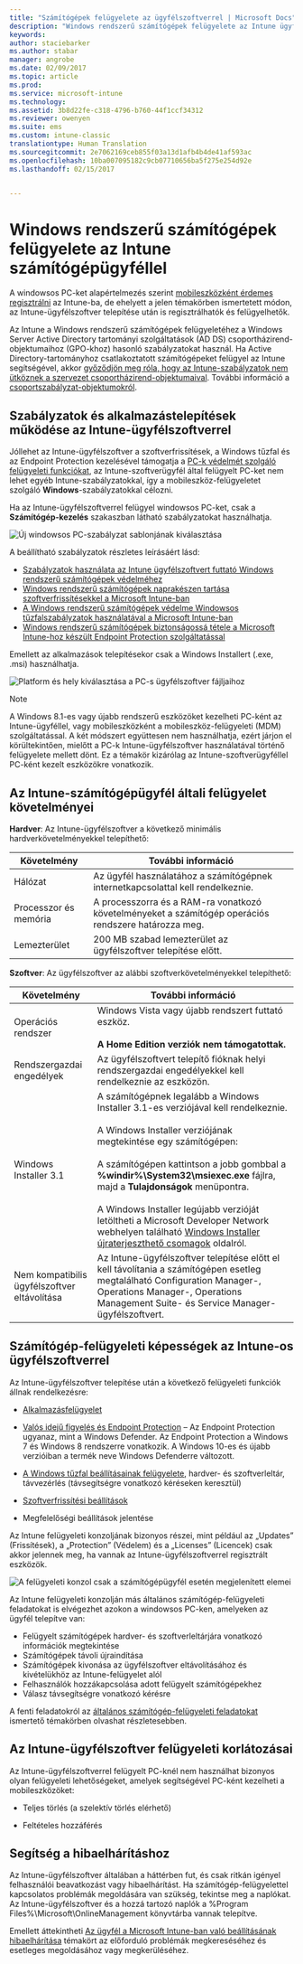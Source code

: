 ```yaml
---
title: "Számítógépek felügyelete az ügyfélszoftverrel | Microsoft Docs"
description: "Windows rendszerű számítógépek felügyelete az Intune ügyfélszoftverrel."
keywords: 
author: staciebarker
ms.author: stabar
manager: angrobe
ms.date: 02/09/2017
ms.topic: article
ms.prod: 
ms.service: microsoft-intune
ms.technology: 
ms.assetid: 3b8d22fe-c318-4796-b760-44f1ccf34312
ms.reviewer: owenyen
ms.suite: ems
ms.custom: intune-classic
translationtype: Human Translation
ms.sourcegitcommit: 2e7062169ceb855f03a13d1afb4b4de41af593ac
ms.openlocfilehash: 10ba007095182c9cb07710656ba5f275e254d92e
ms.lasthandoff: 02/15/2017


---
```


# <a name="manage-windows-pcs-with-intune-pc-client-software"></a>Windows rendszerű számítógépek felügyelete az Intune számítógépügyféllel
A windowsos PC-ket alapértelmezés szerint [mobileszközként érdemes regisztrálni](set-up-windows-device-management-with-microsoft-intune.md) az Intune-ba, de ehelyett a jelen témakörben ismertetett módon, az Intune-ügyfélszoftver telepítése után is regisztrálhatók és felügyelhetők.

Az Intune a Windows rendszerű számítógépek felügyeletéhez a Windows Server Active Directory tartományi szolgáltatások (AD DS) csoportházirend-objektumaihoz (GPO-khoz) hasonló szabályzatokat használ. Ha Active Directory-tartományhoz csatlakoztatott számítógépeket felügyel az Intune segítségével, akkor [győződjön meg róla, hogy az Intune-szabályzatok nem ütköznek a szervezet csoportházirend-objektumaival](resolve-gpo-and-microsoft-intune-policy-conflicts.md). További információ a [csoportszabályzat-objektumokról](https://technet.microsoft.com/library/hh147307.aspx).

## <a name="policies-and-app-deployments-for-the-intune-software-client"></a>Szabályzatok és alkalmazástelepítések működése az Intune-ügyfélszoftverrel

Jóllehet az Intune-ügyfélszoftver a szoftverfrissítések, a Windows tűzfal és az Endpoint Protection kezelésével támogatja a [PC-k védelmét szolgáló felügyeleti funkciókat](policies-to-protect-windows-pcs-in-microsoft-intune.md), az Intune-szoftverügyfél által felügyelt PC-ket nem lehet egyéb Intune-szabályzatokkal, így a mobileszköz-felügyeletet szolgáló **Windows**-szabályzatokkal célozni. 

Ha az Intune-ügyfélszoftverrel felügyel windowsos PC-ket, csak a **Számítógép-kezelés** szakaszban látható szabályzatokat használhatja.

  ![Új windowsos PC-szabályzat sablonjának kiválasztása](../media/select-template-for-pc-policy.png)

A beállítható szabályzatok részletes leírásáért lásd:

- [Szabályzatok használata az Intune ügyfélszoftvert futtató Windows rendszerű számítógépek védelméhez](https://docs.microsoft.com/intune/deploy-use/policies-to-protect-windows-pcs-in-microsoft-intune)
- [Windows rendszerű számítógépek naprakészen tartása szoftverfrissítésekkel a Microsoft Intune-ban](https://docs.microsoft.com/intune/deploy-use/keep-windows-pcs-up-to-date-with-software-updates-in-microsoft-intune)
- [A Windows rendszerű számítógépek védelme Windowsos tűzfalszabályzatok használatával a Microsoft Intune-ban](https://docs.microsoft.com/intune/deploy-use/help-protect-windows-pcs-using-windows-firewall-policies-in-microsoft-intune)
- [Windows rendszerű számítógépek biztonságossá tétele a Microsoft Intune-hoz készült Endpoint Protection szolgáltatással](https://docs.microsoft.com/intune/deploy-use/help-secure-windows-pcs-with-endpoint-protection-for-microsoft-intune)

Emellett az alkalmazások telepítésekor csak a Windows Installert (.exe, .msi) használhatja.

  ![Platform és hely kiválasztása a PC-s ügyfélszoftver fájljaihoz](../media/select-platform-of-software-files-for-pc-agent.png)

> [!NOTE]
> A Windows 8.1-es vagy újabb rendszerű eszközöket kezelheti PC-ként az Intune-ügyféllel, vagy mobileszközként a mobileszköz-felügyeleti (MDM) szolgáltatással. A két módszert együttesen nem használhatja, ezért járjon el körültekintően, mielőtt a PC-k Intune-ügyfélszoftver használatával történő felügyelete mellett dönt. Ez a témakör kizárólag az Intune-szoftverügyféllel PC-ként kezelt eszközökre vonatkozik.

## <a name="requirements-for-intune-pc-client-management"></a>Az Intune-számítógépügyfél általi felügyelet követelményei

**Hardver**: Az Intune-ügyfélszoftver a következő minimális hardverkövetelményekkel telepíthető:

|Követelmény|További információ|
|---------------|--------------------|
|Hálózat|Az ügyfél használatához a számítógépnek internetkapcsolattal kell rendelkeznie.|
|Processzor és memória|A processzorra és a RAM-ra vonatkozó követelményeket a számítógép operációs rendszere határozza meg.|
|Lemezterület|200 MB szabad lemezterület az ügyfélszoftver telepítése előtt.|

**Szoftver**: Az ügyfélszoftver az alábbi szoftverkövetelményekkel telepíthető:

|Követelmény|További információ|
|---------------|--------------------|
|Operációs rendszer | Windows Vista vagy újabb rendszert futtató eszköz. </br></br>**A Home Edition verziók nem támogatottak.**|
|Rendszergazdai engedélyek|Az ügyfélszoftvert telepítő fióknak helyi rendszergazdai engedélyekkel kell rendelkeznie az eszközön.|
|Windows Installer 3.1|A számítógépnek legalább a Windows Installer 3.1-es verziójával kell rendelkeznie.<br /><br />A Windows Installer verziójának megtekintése egy számítógépen:<br /><br />  A számítógépen kattintson a jobb gombbal a **%windir%\System32\msiexec.exe** fájlra, majd a **Tulajdonságok** menüpontra.<br /><br />A Windows Installer legújabb verzióját letöltheti a Microsoft Developer Network webhelyen található [Windows Installer újraterjeszthető csomagok](http://go.microsoft.com/fwlink/?LinkID=234258) oldalról.|
|Nem kompatibilis ügyfélszoftver eltávolítása|Az Intune-ügyfélszoftver telepítése előtt el kell távolítania a számítógépen esetleg megtalálható Configuration Manager-, Operations Manager-, Operations Management Suite- és Service Manager-ügyfélszoftvert.|

## <a name="computer-management-capabilities-with-the-intune-client-software"></a>Számítógép-felügyeleti képességek az Intune-os ügyfélszoftverrel

Az Intune-ügyfélszoftver telepítése után a következő felügyeleti funkciók állnak rendelkezésre: 

- [Alkalmazásfelügyelet](deploy-apps-in-microsoft-intune.md)

- [Valós idejű figyelés és Endpoint Protection](help-secure-windows-pcs-with-endpoint-protection-for-microsoft-intune.md) – Az Endpoint Protection ugyanaz, mint a Windows Defender. Az Endpoint Protection a Windows 7 és Windows 8 rendszerre vonatkozik. A Windows 10-es és újabb verzióiban a termék neve Windows Defenderre változott.

- [A Windows tűzfal beállításainak felügyelete](help-protect-windows-pcs-using-windows-firewall-policies-in-microsoft-intune.md), hardver- és szoftverleltár, távvezérlés (távsegítségre vonatkozó kéréseken keresztül)

- [Szoftverfrissítési beállítások](keep-windows-pcs-up-to-date-with-software-updates-in-microsoft-intune.md)

- Megfelelőségi beállítások jelentése

Az Intune felügyeleti konzoljának bizonyos részei, mint például az „Updates” (Frissítések), a „Protection” (Védelem) és a „Licenses” (Licencek) csak akkor jelennek meg, ha vannak az Intune-ügyfélszoftverrel regisztrált eszközök.

  ![A felügyeleti konzol csak a számítógépügyfél esetén megjelenített elemei](../media/admin-console-settings-only-for-pc-agent.png)

Az Intune felügyeleti konzolján más általános számítógép-felügyeleti feladatokat is elvégezhet azokon a windowsos PC-ken, amelyeken az ügyfél telepítve van:

-   Felügyelt számítógépek hardver- és szoftverleltárjára vonatkozó információk megtekintése
-   Számítógépek távoli újraindítása
-   Számítógépek kivonása az ügyfélszoftver eltávolításához és kivételükhöz az Intune-felügyelet alól
-   Felhasználók hozzákapcsolása adott felügyelt számítógépekhez
-   Válasz távsegítségre vonatkozó kérésre

A fenti feladatokról az [általános számítógép-felügyeleti feladatokat](common-windows-pc-management-tasks-with-the-microsoft-intune-computer-client.md) ismertető témakörben olvashat részletesebben.

## <a name="management-limitations-of-the-intune-client-software"></a>Az Intune-ügyfélszoftver felügyeleti korlátozásai

Az Intune-ügyfélszoftverrel felügyelt PC-knél nem használhat bizonyos olyan felügyeleti lehetőségeket, amelyek segítségével PC-ként kezelheti a mobileszközöket:

-   Teljes törlés (a szelektív törlés elérhető)

-   Feltételes hozzáférés

## <a name="help-with-troubleshooting"></a>Segítség a hibaelhárításhoz

Az Intune-ügyfélszoftver általában a háttérben fut, és csak ritkán igényel felhasználói beavatkozást vagy hibaelhárítást. Ha számítógép-felügyelettel kapcsolatos problémák megoldására van szükség, tekintse meg a naplókat. Az Intune-ügyfélszoftver és a hozzá tartozó naplók a %Program Files%\Microsoft\OnlineManagement könyvtárba vannak telepítve.

Emellett áttekintheti [Az ügyfél a Microsoft Intune-ban való beállításának hibaelhárítása](/intune/troubleshoot/troubleshoot-client-setup-in-microsoft-intune) témakört az előforduló problémák megkereséséhez és esetleges megoldásához vagy megkerüléséhez.

